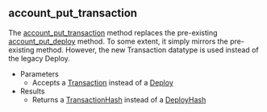 ## account_put_transaction
The [account_put_transaction](./rpc-2.0/account_put_transaction.json) method replaces the pre-existing [account_put_deploy](./rpc-1.5/account_put_deploy.json) method. To some extent, it simply mirrors the pre-existing method. However, the new Transaction datatype is used instead of the legacy Deploy.

- Parameters
  - Accepts a [Transaction](./rpc-2.0/components/Transaction.json) instead of a [Deploy](./rpc-1.5/components/Deploy.json)   
- Results
  - Returns a [TransactionHash](./rpc-2.0/components/TransactionHash.json) instead of a [DeployHash](./rpc-1.5/components/DeployHash.json)